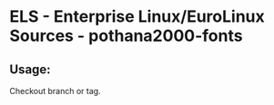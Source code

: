 # ELS - Enterprise Linux/EuroLinux Sources - pothana2000-fonts
 
## Usage:
  Checkout branch or tag.
